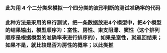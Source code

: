 ### 此为用 4 个二分类来模拟一个四分类的波形判断的测试准确率的代码

### 此种方法是采用的串行测试，把一条数据放进4个模型中，把4个模型的结果输出，模型顺序为：室性、房性、束支阻滞、窦性（这个排列顺序是根据模型的准确率来进行排序的），如果是室性，就返回结果；如果不是，就比较是否为房性的概率；以此类推